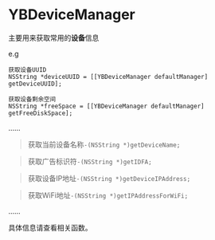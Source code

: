 # YBDeviceManager
主要用来获取常用的**设备**信息

e.g

```
获取设备UUID
NSString *deviceUUID = [[YBDeviceManager defaultManager] getDeviceUUID];
```
    
```
获取设备剩余空间
NSString *freeSpace = [[YBDeviceManager defaultManager] getFreeDiskSpace];
```

……

> 获取当前设备名称`-(NSString *)getDeviceName;`

> 获取广告标识符`-(NSString *)getIDFA;`

> 获取设备IP地址`-(NSString *)getDeviceIPAddress;`

> 获取WiFi地址`-(NSString *)getIPAddressForWiFi;`

……

具体信息请查看相关函数。
